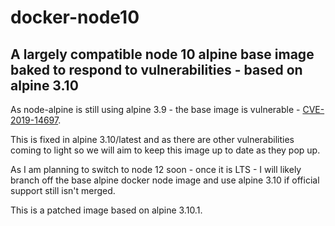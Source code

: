 # docker-node10 #
## A largely compatible node 10 alpine base image baked to respond to vulnerabilities - based on alpine 3.10 ##

As node-alpine is still using alpine 3.9 - the base image is vulnerable -
[CVE-2019-14697](https://github.com/alpinelinux/docker-alpine/issues/34).

This is fixed in alpine 3.10/latest and as there are other vulnerabilities coming to light so we will aim to keep
this image up to date as they pop up.

As I am planning to switch to node 12 soon - once it is LTS - I will likely branch off the base alpine docker node
image and use alpine 3.10 if official support still isn't merged.

This is a patched image based on alpine 3.10.1.
